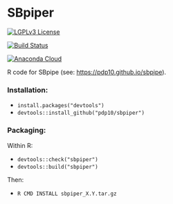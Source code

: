 # SBpiper
[![LGPLv3 License](http://img.shields.io/badge/license-LGPLv3-blue.svg)](https://www.gnu.org/licenses/lgpl.html)

[![Build Status](https://travis-ci.org/pdp10/sbpipe.svg?branch=master)](https://travis-ci.org/pdp10/sbpipe)

[![Anaconda Cloud](https://anaconda.org/pdp10/sbpipe/badges/version.svg)](https://anaconda.org/pdp10/sbpipe)

R code for SBpipe (see: https://pdp10.github.io/sbpipe).


### Installation: 
- `install.packages("devtools")`
- `devtools::install_github("pdp10/sbpiper")`


### Packaging:
Within R: 
- `devtools::check("sbpiper")`
- `devtools::build("sbpiper")`

Then:
- `R CMD INSTALL sbpiper_X.Y.tar.gz`

